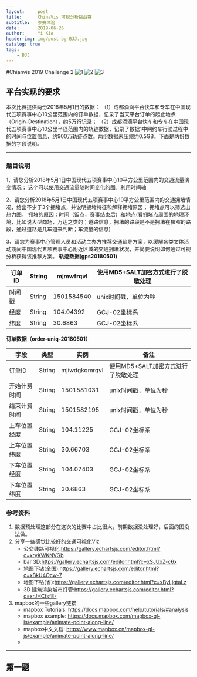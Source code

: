 ```yaml
---
layout:     post
title:      ChinaVis 可视分析挑战赛
subtitle:   参赛体验
date:       2019-06-26
author:     Yi Xia
header-img: img/post-bg-BJJ.jpg
catalog: true
tags:
    - BJJ
---
```


#Chianvis 2019 Challenge 2
![1](https://img.shields.io/badge/mapbox-%20-green.svg)                ![2](https://img.shields.io/badge/Django-%20-brightgreen.svg)            ![3](https://img.shields.io/badge/Mysql-%20-yellowgreen.svg)
## 平台实现的要求
本次比赛提供两份2018年5月1日的数据：
（1）成都滴滴平台快车和专车在中国现代五项赛事中心10公里范围内的订单数据，记录了当天平台订单的起止地点（Origin-Destination），约5万行记录；
（2）成都滴滴平台快车和专车在中国现代五项赛事中心10公里半径范围内的轨迹数据，记录了数据1中网约车行驶过程中的时间与位置信息，约900万轨迹点数。两份数据未压缩约0.5GB。下面是两份数据的字段说明。

-------

### 题目说明
1、请您分析2018年5月1日中国现代五项赛事中心10平方公里范围内的交通流量演变情况；
这个可以使用交通流量随时间变化的图。利用时间轴

2、请您分析2018年5月1日中国现代五项赛事中心10平方公里范围内的交通拥堵情况，给出不少于3个拥堵点，并说明拥堵特征和解释拥堵原因；
拥堵点可以筛选出热力图。
拥堵的原因：时间（饭点，赛事结束后）和地点(看拥堵点周围的地理环境，比如说大型商场，万达之类的；道路信息，拥堵的路段是不是拥堵在狭窄的路段，通过道路是几车道来判断；车流量的信息)

3、请您为赛事中心管理人员和活动主办方推荐交通疏导方案，以缓解各类文体活动期间中国现代五项赛事中心附近区域的交通拥堵状况，并简要说明如何通过可视分析获得该推荐方案。
**轨迹数据(gps20180501)**

| 订单ID | String | mjmwfrqvI | 使用MD5+SALT加密方式进行了脱敏处理 |
| ------ | ------ | -------------------------------- | ---------------------------------- |
| 时间戳 | String | 1501584540   | unix时间戳，单位为秒               |
| 经度   | String | 104.04392        | GCJ-02坐标系|
| 纬度   | String | 30.6863   | GCJ-02坐标系                       |

**订单数据（order-uniq-20180501）**

| 字段         | 类型   | 实例                             | 备注                               |
| ------------ | ------ | -------------------------------- | ---------------------------------- |
| 订单ID       | String | mjiwdgkqmrqvI | 使用MD5+SALT加密方式进行了脱敏处理 |
| 开始计费时间 | String | 1501581031| unix时间戳，单位为秒               |
| 结束计费时间 | String | 1501582195| unix时间戳，单位为秒               |
| 上车位置经度 | String | 104.11225| GCJ-02坐标系                       |
| 上车位置纬度 | String | 30.66703 | GCJ-02坐标系                       |
| 下车位置经度 | String | 104.07403| GCJ-02坐标系                       |
| 下车位置纬度 | String | 30.6863 | GCJ-02坐标系                       |
### 参考资料
1. 数据预处理这部分在这次的比赛中占比很大，前期数据没处理好，后面的图没法做。
2. 分享一些感觉比较好的交通可视化Viz
   * 公交线路可视化:https://gallery.echartsjs.com/editor.html?c=xryKWKNVGb
   * bar 3D:https://gallery.echartsjs.com/editor.html?c=xSJUxZ-c6x
   * 地图下钻(全国):https://gallery.echartsjs.com/editor.html?c=xBkU4Ocw-7
   * 地图下钻(省):https://gallery.echartsjs.com/editor.html?c=xByLjqtaLz
   * 3D 建筑渲染城市灯管:https://gallery.echartsjs.com/editor.html?c=xrJHCfsfE-
3. mapbox的一些gallery链接
   * mapbox Tutorials: https://docs.mapbox.com/help/tutorials/#analysis
   * mapbox example: https://docs.mapbox.com/mapbox-gl-js/example/animate-point-along-line/
   * mapbox中文文档: https://www.mapbox.cn/mapbox-gl-js/example/animate-point-along-line/
   * 
-------
## 第一题


